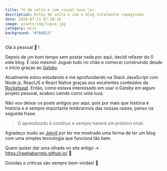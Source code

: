 ```yaml
---
title: Tô de volta e com visual novo \o/
description: Estou de volta e com o blog totalmente repaginado
date: 2020-07-11 07:28:16
image: assets/img/lugia.jpg
category: misc
background: "#7AAB13"
---
```

Olá à pessoal 👋 !

Depois de um bom tempo sem postar nada por aqui, decidi refazer do 0 este blog. É isso mesmo! Joguei tudo no chão e comecei construindo desde o início graças ao [Gatsby](https://www.gatsbyjs.org/tutorial/).

Atualmente estou estudando e me aprofundando na Stack JavaScript com Node.js, ReactJS e React Native graças aos excelentes conteúdos da [Rocketseat](https://www.youtube.com/channel/UCSfwM5u0Kce6Cce8_S72olg). Então, como estava interessado em usar o Gatsby em algum projeto pessoal, acabou caindo como uma luva.

Não vou deixar os posts antigos por aqui, pois por mais que história é história e é sempre importante lembrarmos das nossas raízes, penso na seguinte frase:

> O aprendizado é contínuo e sempre haverá um próximo nível.

Agradeço muito ao [Jekyll](https://jekyllrb.com/) por ter me mostrado uma forma de ter um blog com uma simples tecnologia que funciona tão bem.

Quem quiser dar uma olhada no site antigo -> https://raphabarreto.github.io/ 💖

Dúvidas e críticas são sempre bem-vindas! 🙏

